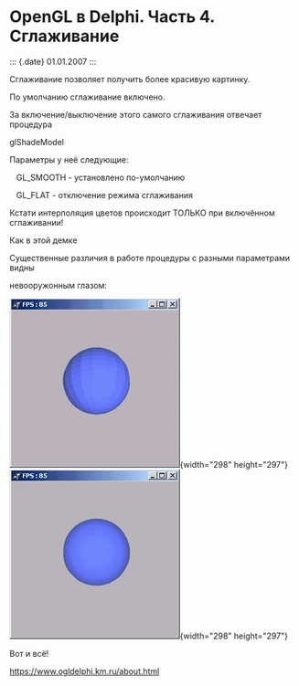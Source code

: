 OpenGL в Delphi. Часть 4. Сглаживание
=====================================

::: {.date}
01.01.2007
:::

Сглаживание позволяет получить более красивую картинку.

По умолчанию сглаживание включено.

За включение/выключение этого самого сглаживания отвечает процедура

glShadeModel

Параметры у неё следующие:

   GL\_SMOOTH - установлено по-умолчанию

   GL\_FLAT - отключение режима сглаживания

Кстати интерполяция цветов происходит ТОЛЬКО при включённом сглаживании!

Как в этой демке

Существенные различия в работе процедуры с разными параметрами видны

невооружонным глазом:

![clip0125](/pic/clip0125.png){width="298" height="297"}
![clip0126](/pic/clip0126.png){width="298" height="297"}

Вот и всё!

<https://www.ogldelphi.km.ru/about.html>
